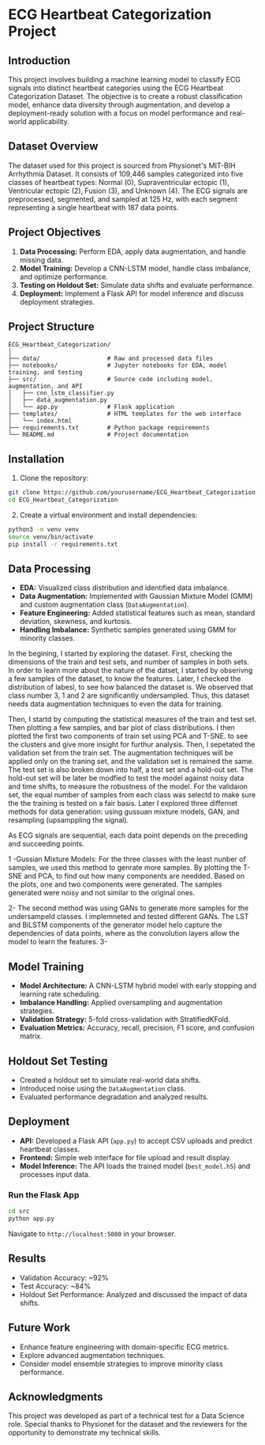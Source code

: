 # ECG Heartbeat Categorization Project

## Introduction

This project involves building a machine learning model to classify ECG signals into distinct heartbeat categories using the ECG Heartbeat Categorization Dataset. The objective is to create a robust classification model, enhance data diversity through augmentation, and develop a deployment-ready solution with a focus on model performance and real-world applicability.

## Dataset Overview

The dataset used for this project is sourced from Physionet's MIT-BIH Arrhythmia Dataset. It consists of 109,446 samples categorized into five classes of heartbeat types: Normal (0), Supraventricular ectopic (1), Ventricular ectopic (2), Fusion (3), and Unknown (4). The ECG signals are preprocessed, segmented, and sampled at 125 Hz, with each segment representing a single heartbeat with 187 data points.

## Project Objectives

1. **Data Processing:** Perform EDA, apply data augmentation, and handle missing data.
2. **Model Training:** Develop a CNN-LSTM model, handle class imbalance, and optimize performance.
3. **Testing on Holdout Set:** Simulate data shifts and evaluate performance.
4. **Deployment:** Implement a Flask API for model inference and discuss deployment strategies.

## Project Structure

```
ECG_Heartbeat_Categorization/
│
├── data/                   # Raw and processed data files
├── notebooks/              # Jupyter notebooks for EDA, model training, and testing
├── src/                    # Source code including model, augmentation, and API
│   ├── cnn_lstm_classifier.py
│   ├── data_augmentation.py
│   └── app.py              # Flask application
├── templates/              # HTML templates for the web interface
│   └── index.html
├── requirements.txt        # Python package requirements
└── README.md               # Project documentation
```

## Installation

1. Clone the repository:

```sh
git clone https://github.com/yourusername/ECG_Heartbeat_Categorization.git
cd ECG_Heartbeat_Categorization
```

2. Create a virtual environment and install dependencies:

```sh
python3 -m venv venv
source venv/bin/activate
pip install -r requirements.txt
```

## Data Processing

- **EDA:** Visualized class distribution and identified data imbalance.
- **Data Augmentation:** Implemented with Gaussian Mixture Model (GMM) and custom augmentation class (`DataAugmentation`).
- **Feature Engineering:** Added statistical features such as mean, standard deviation, skewness, and kurtosis.
- **Handling Imbalance:** Synthetic samples generated using GMM for minority classes.

In the begining, I started by exploring the dataset. First, checking the dimensions of the train and test sets, and number of samples in both sets. In order to learn more about the nature of the datset, I started by obserivng a few samples of the dataset, to know the features. Later, I checked the distribution of labesl, to see how balanced the dataset is. 
We observed that class number 3, 1 and 2 are significantly undersampled. Thus, this dataset needs data augmentation techniques to even the data for training. 

Then, I startd by computing the statistical measures of the train and test set. Then plotting a few samples, and bar plot of class distributions. I then plotted the first two components of train set using PCA and T-SNE. to see the clusters and give more insight for furthur analysis. Then, I sepetated the validation set from the train set. The augmentation techniques will be applied only on the traning set, and the validation set is remained the same. The test set is also broken down into half, a test set and a hold-out set. The hold-out set will be later be modfied to test the model against noisy data and time shifts, to measure the robustness of the model. For the validaion  set, the equal number of samples from each class was selectd to make sure the the training is tested on a fair basis. 
Later I explored three differnet methods for data generation: using gussuan mixture models, GAN, and resampling (upsamppling the signal). 


As ECG signals are sequential, each data point depends on the preceding and succeeding points. 

1 -Gussian Mixture Models: For the three classes with the least nunber of samples, we used this method to genrate more samples. By plotting the T-SNE and PCA, to find out how many components are needded. Based on the plots, one and two components were generated. The samples generated were noisy and not similar to the original ones. 

2- The second method was using GANs to generate more samples for the undersampeld classes. I implemneted and tested different GANs. The LST and BiLSTM components of the generator model helo capture the dependencies of data points, where as the convolution layers allow the model to learn the features. 
3- 
## Model Training

- **Model Architecture:** A CNN-LSTM hybrid model with early stopping and learning rate scheduling.
- **Imbalance Handling:** Applied oversampling and augmentation strategies.
- **Validation Strategy:** 5-fold cross-validation with StratifiedKFold.
- **Evaluation Metrics:** Accuracy, recall, precision, F1 score, and confusion matrix.

## Holdout Set Testing

- Created a holdout set to simulate real-world data shifts.
- Introduced noise using the `DataAugmentation` class.
- Evaluated performance degradation and analyzed results.

## Deployment

- **API:** Developed a Flask API (`app.py`) to accept CSV uploads and predict heartbeat classes.
- **Frontend:** Simple web interface for file upload and result display.
- **Model Inference:** The API loads the trained model (`best_model.h5`) and processes input data.

### Run the Flask App

```sh
cd src
python app.py
```

Navigate to `http://localhost:5000` in your browser.

## Results

- Validation Accuracy: \~92%
- Test Accuracy: \~84%
- Holdout Set Performance: Analyzed and discussed the impact of data shifts.

## Future Work

- Enhance feature engineering with domain-specific ECG metrics.
- Explore advanced augmentation techniques.
- Consider model ensemble strategies to improve minority class performance.

## Acknowledgments

This project was developed as part of a technical test for a Data Science role. Special thanks to Physionet for the dataset and the reviewers for the opportunity to demonstrate my technical skills.

